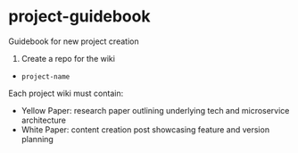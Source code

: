 # project-guidebook
Guidebook for new project creation

1) Create a repo for the wiki
- `project-name`

Each project wiki must contain:
- Yellow Paper: research paper outlining underlying tech and microservice architecture
- White Paper: content creation post showcasing feature and version planning
